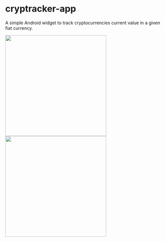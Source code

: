 # cryptracker-app
A simple Android widget to track cryptocurrencies current value in a given fiat currency.

<img src="https://drive.google.com/uc?export=view&id=0BwymAxgfkYAEN3NkaEVEWGtZZGs" width="320">

<img src="https://drive.google.com/uc?export=view&id=0BwymAxgfkYAETEdRRVdFSU5qZk0" width="320">

